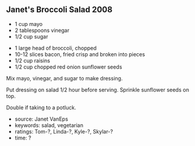 Janet's Broccoli Salad 2008
---------------------------

- 1 cup mayo
- 2 tablespoons vinegar
- 1/2 cup sugar
<!-- -->
- 1 large head of broccoli, chopped
- 10-12 slices bacon, fried crisp and broken into pieces
- 1/2 cup raisins
- 1/2 cup chopped red onion
sunflower seeds

Mix mayo, vinegar, and sugar to make dressing.

Put dressing on salad 1/2 hour before serving.  Sprinkle sunflower
seeds on top.

Double if taking to a potluck.

- source: Janet VanEps
- keywords: salad, vegetarian
- ratings: Tom-?, Linda-?, Kyle-?, Skylar-?
- time: ?
